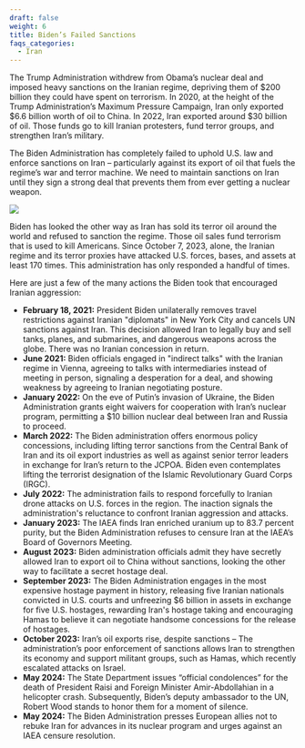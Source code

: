 ```yaml
---
draft: false
weight: 6
title: Biden’s Failed Sanctions
faqs_categories:
  - Iran
---
```

The Trump Administration withdrew from Obama’s nuclear deal and imposed heavy sanctions on the Iranian regime, depriving them of $200 billion they could have spent on terrorism. In 2020, at the height of the Trump Administration’s Maximum Pressure Campaign, Iran only exported $6.6 billion worth of oil to China. In 2022, Iran exported around $30 billion of oil. Those funds go to kill Iranian protesters, fund terror groups, and strengthen Iran’s military.

The Biden Administration has completely failed to uphold U.S. law and enforce sanctions on Iran – particularly against its export of oil that fuels the regime’s war and terror machine. We need to maintain sanctions on Iran until they sign a strong deal that prevents them from ever getting a nuclear weapon.

![](/img/focus/screenshot-2024-06-21-at-8.41.32 pm.png)

Biden has looked the other way as Iran has sold its terror oil around the world and refused to sanction the regime. Those oil sales fund terrorism that is used to kill Americans. Since October 7, 2023, alone, the Iranian regime and its terror proxies have attacked U.S. forces, bases, and assets at least 170 times. This administration has only responded a handful of times.

Here are just a few of the many actions the Biden took that encouraged Iranian aggression:

* **February 18, 2021:** President Biden unilaterally removes travel restrictions against Iranian "diplomats" in New York City and cancels UN sanctions against Iran. This decision allowed Iran to legally buy and sell tanks, planes, and submarines, and dangerous weapons across the globe. There was no Iranian concession in return.
* **June 2021:** Biden officials engaged in "indirect talks" with the Iranian regime in Vienna, agreeing to talks with intermediaries instead of meeting in person, signaling a desperation for a deal, and showing weakness by agreeing to Iranian negotiating posture.
* **January 2022:** On the eve of Putin’s invasion of Ukraine, the Biden Administration grants eight waivers for cooperation with Iran’s nuclear program, permitting a $10 billion nuclear deal between Iran and Russia to proceed.
* **March 2022:** The Biden administration offers enormous policy concessions, including lifting terror sanctions from the Central Bank of Iran and its oil export industries as well as against senior terror leaders in exchange for Iran’s return to the JCPOA. Biden even contemplates lifting the terrorist designation of the Islamic Revolutionary Guard Corps (IRGC).
* **July 2022:** The administration fails to respond forcefully to Iranian drone attacks on U.S. forces in the region. The inaction signals the administration's reluctance to confront Iranian aggression and attacks.
* **January 2023:** The IAEA finds Iran enriched uranium up to 83.7 percent purity, but the Biden Administration refuses to censure Iran at the IAEA’s Board of Governors Meeting.
* **August 2023:** Biden administration officials admit they have secretly allowed Iran to export oil to China without sanctions, looking the other way to facilitate a secret hostage deal.
* **September 2023:** The Biden Administration engages in the most expensive hostage payment in history, releasing five Iranian nationals convicted in U.S. courts and unfreezing $6 billion in assets in exchange for five U.S. hostages, rewarding Iran's hostage taking and encouraging Hamas to believe it can negotiate handsome concessions for the release of hostages.
* **October 2023:** Iran’s oil exports rise, despite sanctions – The administration’s poor enforcement of sanctions allows Iran to strengthen its economy and support militant groups, such as Hamas, which recently escalated attacks on Israel.
* **May 2024:** The State Department issues “official condolences” for the death of President Raisi and Foreign Minister Amir-Abdollahian in a helicopter crash. Subsequently, Biden’s deputy ambassador to the UN, Robert Wood stands to honor them for a moment of silence.
* **May 2024:** The Biden Administration presses European allies not to rebuke Iran for advances in its nuclear program and urges against an IAEA censure resolution.